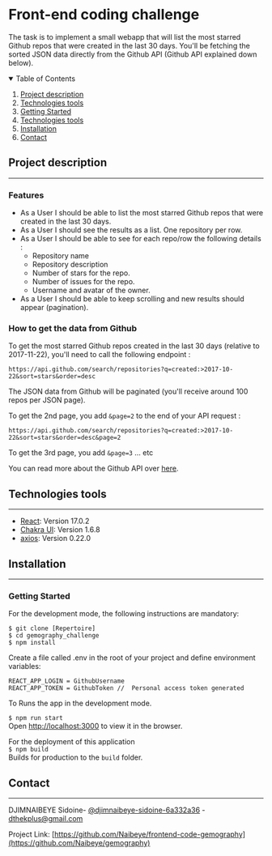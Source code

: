 <!-- PROJECT LOGO -->
<br />

  # Front-end coding challenge

The task is to implement a small webapp that will list the most starred Github repos that were created in the last 30 days. 
You'll be fetching the sorted JSON data directly from the Github API (Github API explained down below). 

 
<!-- TABLE OF CONTENTS -->
<details open="open">
  <summary>Table of Contents</summary>
  <ol>
    <li>
      <a href="#project-description">Project description</a>
     </li>
     <li><a href="#technologies-tools">Technologies tools</a></li>
    <li>
      <a href="#getting-started">Getting Started</a>
    </li>
    <li><a href="#technologies-tools">Technologies tools</a></li>
    <li><a href="#installation">Installation</a></li>
    <li><a href="#contact">Contact</a></li>
  </ol>
</details>
<!-- PROJECT DESCRIPTION -->

## Project description
***

### Features
* As a User I should be able to list the most starred Github repos that were created in the last 30 days. 
* As a User I should see the results as a list. One repository per row. 
* As a User I should be able to see for each repo/row the following details :
  * Repository name
  * Repository description 
  * Number of stars for the repo. 
  * Number of issues for the repo.
  * Username and avatar of the owner. 
* As a User I should be able to keep scrolling and new results should appear (pagination).

### How to get the data from Github 
To get the most starred Github repos created in the last 30 days (relative to 2017-11-22), you'll need to call the following endpoint : 

`https://api.github.com/search/repositories?q=created:>2017-10-22&sort=stars&order=desc`

The JSON data from Github will be paginated (you'll receive around 100 repos per JSON page). 

To get the 2nd page, you add `&page=2` to the end of your API request : 

`https://api.github.com/search/repositories?q=created:>2017-10-22&sort=stars&order=desc&page=2`

To get the 3rd page, you add `&page=3` ... etc

You can read more about the Github API over [here](https://developer.github.com/v3/search/#search-repositories
).

## Technologies tools
***
* [React](https://fr.reactjs.org/): Version 17.0.2
* [Chakra UI](https://chakra-ui.com/): Version 1.6.8
* [axios](https://github.com/axios/axios): Version 0.22.0


## Installation
***
### Getting Started

For the development mode, the following instructions are mandatory:

`$ git clone [Repertoire]`<br />
`$ cd gemography_challenge`<br />
`$ npm install`<br />

Create a file called .env in the root of your project and  define environment variables:
```
REACT_APP_LOGIN = GithubUsername   
REACT_APP_TOKEN = GithubToken //  Personal access token generated 
```
To Runs the app in the development mode.<br />

`$ npm run start`<br /> 
Open [http://localhost:3000](http://localhost:3000) to view it in the browser.<br />

For the deployment of this application<br />
`$ npm build`<br />
Builds  for production to the `build` folder.<br />

## Contact
***
DJIMNAIBEYE Sidoine- [@djimnaibeye-sidoine-6a332a36](https://www.linkedin.com/in/djimnaibeye-sidoine-6a332a36/) - dthekplus@gmail.com

Project Link: [https://github.com/Naibeye/frontend-code-gemography](https://github.com/Naibeye/gemography)




